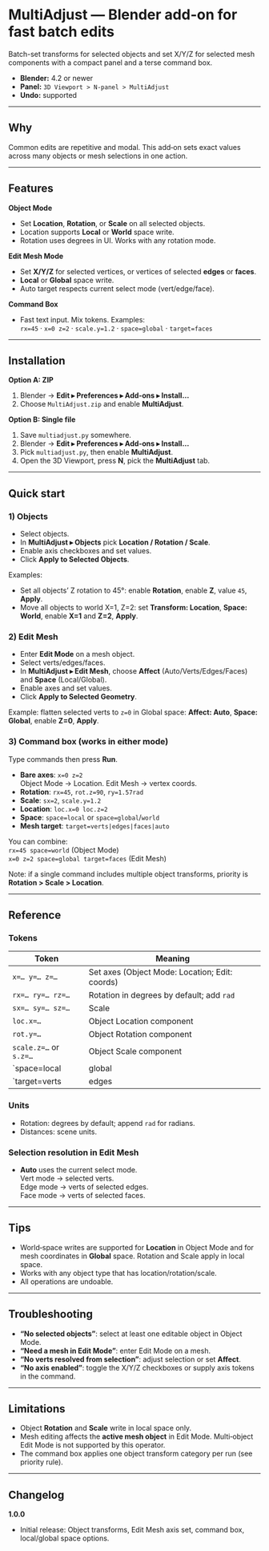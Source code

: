 # MultiAdjust — Blender add-on for fast batch edits

Batch-set transforms for selected objects and set X/Y/Z for selected mesh components with a compact panel and a terse command box.

- **Blender:** 4.2 or newer  
- **Panel:** `3D Viewport > N‑panel > MultiAdjust`  
- **Undo:** supported

---

## Why
Common edits are repetitive and modal. This add‑on sets exact values across many objects or mesh selections in one action.

---

## Features
**Object Mode**
- Set **Location**, **Rotation**, or **Scale** on all selected objects.
- Location supports **Local** or **World** space write.
- Rotation uses degrees in UI. Works with any rotation mode.

**Edit Mesh Mode**
- Set **X/Y/Z** for selected vertices, or vertices of selected **edges** or **faces**.
- **Local** or **Global** space write.
- Auto target respects current select mode (vert/edge/face).

**Command Box**
- Fast text input. Mix tokens. Examples:  
  `rx=45` · `x=0 z=2` · `scale.y=1.2` · `space=global` · `target=faces`

---

## Installation
**Option A: ZIP**
1. Blender → **Edit ▸ Preferences ▸ Add‑ons ▸ Install…**
2. Choose `MultiAdjust.zip` and enable **MultiAdjust**.

**Option B: Single file**
1. Save `multiadjust.py` somewhere.
2. Blender → **Edit ▸ Preferences ▸ Add‑ons ▸ Install…**
3. Pick `multiadjust.py`, then enable **MultiAdjust**.
4. Open the 3D Viewport, press **N**, pick the **MultiAdjust** tab.

---

## Quick start

### 1) Objects
- Select objects.
- In **MultiAdjust ▸ Objects** pick **Location / Rotation / Scale**.
- Enable axis checkboxes and set values.
- Click **Apply to Selected Objects**.

Examples:
- Set all objects’ Z rotation to 45°: enable **Rotation**, enable **Z**, value `45`, **Apply**.
- Move all objects to world X=1, Z=2: set **Transform: Location**, **Space: World**, enable **X=1** and **Z=2**, **Apply**.

### 2) Edit Mesh
- Enter **Edit Mode** on a mesh object.
- Select verts/edges/faces.
- In **MultiAdjust ▸ Edit Mesh**, choose **Affect** (Auto/Verts/Edges/Faces) and **Space** (Local/Global).
- Enable axes and set values.
- Click **Apply to Selected Geometry**.

Example: flatten selected verts to `z=0` in Global space: **Affect: Auto**, **Space: Global**, enable **Z=0**, **Apply**.

### 3) Command box (works in either mode)
Type commands then press **Run**.

- **Bare axes**: `x=0 z=2`  
  Object Mode → Location. Edit Mesh → vertex coords.
- **Rotation**: `rx=45`, `rot.z=90`, `ry=1.57rad`
- **Scale**: `sx=2`, `scale.y=1.2`
- **Location**: `loc.x=0 loc.z=2`
- **Space**: `space=local` or `space=global`/`world`
- **Mesh target**: `target=verts|edges|faces|auto`

You can combine:  
`rx=45 space=world` (Object Mode)  
`x=0 z=2 space=global target=faces` (Edit Mesh)

Note: if a single command includes multiple object transforms, priority is **Rotation > Scale > Location**.

---

## Reference

### Tokens
| Token            | Meaning                                  |
|------------------|-------------------------------------------|
| `x=… y=… z=…`    | Set axes (Object Mode: Location; Edit: coords) |
| `rx=… ry=… rz=…` | Rotation in degrees by default; add `rad` |
| `sx=… sy=… sz=…` | Scale                                     |
| `loc.x=…`        | Object Location component                 |
| `rot.y=…`        | Object Rotation component                 |
| `scale.z=…` or `s.z=…` | Object Scale component             |
| `space=local|global|world` | Write space                     |
| `target=verts|edges|faces|auto` | Mesh elements to affect    |

### Units
- Rotation: degrees by default; append `rad` for radians.
- Distances: scene units.

### Selection resolution in Edit Mesh
- **Auto** uses the current select mode.  
  Vert mode → selected verts.  
  Edge mode → verts of selected edges.  
  Face mode → verts of selected faces.

---

## Tips
- World‑space writes are supported for **Location** in Object Mode and for mesh coordinates in **Global** space. Rotation and Scale apply in local space.
- Works with any object type that has location/rotation/scale.
- All operations are undoable.

---

## Troubleshooting
- **“No selected objects”**: select at least one editable object in Object Mode.
- **“Need a mesh in Edit Mode”**: enter Edit Mode on a mesh.
- **“No verts resolved from selection”**: adjust selection or set **Affect**.
- **“No axis enabled”**: toggle the X/Y/Z checkboxes or supply axis tokens in the command.

---

## Limitations
- Object **Rotation** and **Scale** write in local space only.
- Mesh editing affects the **active mesh object** in Edit Mode. Multi‑object Edit Mode is not supported by this operator.
- The command box applies one object transform category per run (see priority rule).

---

## Changelog
**1.0.0**  
- Initial release: Object transforms, Edit Mesh axis set, command box, local/global space options.
